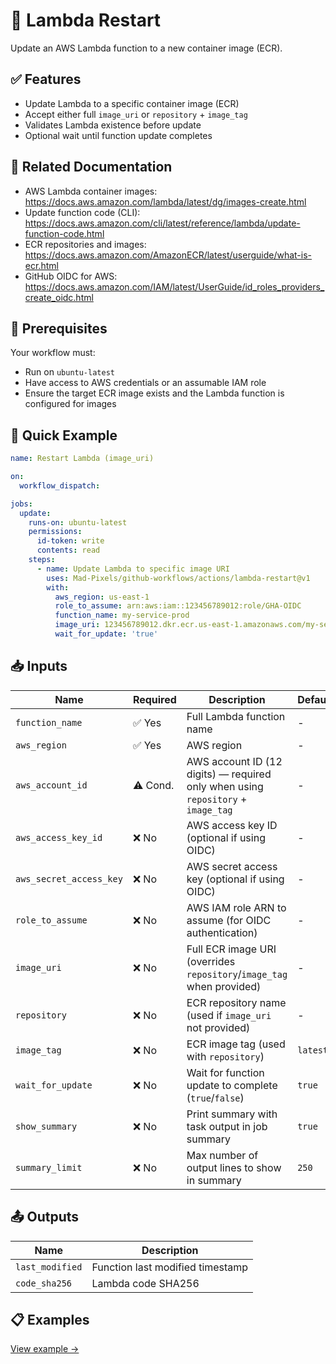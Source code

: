 # 🚀 Lambda Restart
Update an AWS Lambda function to a new container image (ECR). 

## ✅ Features
- Update Lambda to a specific container image (ECR)
- Accept either full `image_uri` or `repository` + `image_tag`
- Validates Lambda existence before update
- Optional wait until function update completes

## 📖 Related Documentation
- AWS Lambda container images: https://docs.aws.amazon.com/lambda/latest/dg/images-create.html
- Update function code (CLI): https://docs.aws.amazon.com/cli/latest/reference/lambda/update-function-code.html
- ECR repositories and images: https://docs.aws.amazon.com/AmazonECR/latest/userguide/what-is-ecr.html
- GitHub OIDC for AWS: https://docs.aws.amazon.com/IAM/latest/UserGuide/id_roles_providers_create_oidc.html

## 🚀 Prerequisites
Your workflow must:
- Run on `ubuntu-latest`
- Have access to AWS credentials or an assumable IAM role
- Ensure the target ECR image exists and the Lambda function is configured for images

## 🔧 Quick Example
```yaml
name: Restart Lambda (image_uri)

on:
  workflow_dispatch:

jobs:
  update:
    runs-on: ubuntu-latest
    permissions:
      id-token: write
      contents: read
    steps:
      - name: Update Lambda to specific image URI
        uses: Mad-Pixels/github-workflows/actions/lambda-restart@v1
        with:
          aws_region: us-east-1
          role_to_assume: arn:aws:iam::123456789012:role/GHA-OIDC
          function_name: my-service-prod
          image_uri: 123456789012.dkr.ecr.us-east-1.amazonaws.com/my-service@sha256:deadbeef
          wait_for_update: 'true'
```

## 📥 Inputs
| **Name**                 | **Required** | **Description**                                                                      | **Default** |
|--------------------------|--------------|--------------------------------------------------------------------------------------|-------------|
| `function_name`          | ✅ Yes       | Full Lambda function name                                                            | -           |
| `aws_region`             | ✅ Yes       | AWS region                                                                           | -           |
| `aws_account_id`         | ⚠️ Cond.     | AWS account ID (12 digits) — required only when using `repository` + `image_tag`     | -           |
| `aws_access_key_id`      | ❌ No        | AWS access key ID (optional if using OIDC)                                           | -           |
| `aws_secret_access_key`  | ❌ No        | AWS secret access key (optional if using OIDC)                                       | -           |
| `role_to_assume`         | ❌ No        | AWS IAM role ARN to assume (for OIDC authentication)                                 | -           |
| `image_uri`              | ❌ No        | Full ECR image URI (overrides `repository`/`image_tag` when provided)                | -           |
| `repository`             | ❌ No        | ECR repository name (used if `image_uri` not provided)                               | -           |
| `image_tag`              | ❌ No        | ECR image tag (used with `repository`)                                               | `latest`    |
| `wait_for_update`        | ❌ No        | Wait for function update to complete (`true`/`false`)                                | `true`      |
| `show_summary`           | ❌ No        | Print summary with task output in job summary                                        | `true`      |
| `summary_limit`          | ❌ No        | Max number of output lines to show in summary                                        | `250`       |

## 📤 Outputs
| **Name**         | **Description**                         |
|------------------|-----------------------------------------|
| `last_modified`  | Function last modified timestamp        |
| `code_sha256`    | Lambda code SHA256                      |

## 📋 Examples
[View example →](./examples/base.yml)

